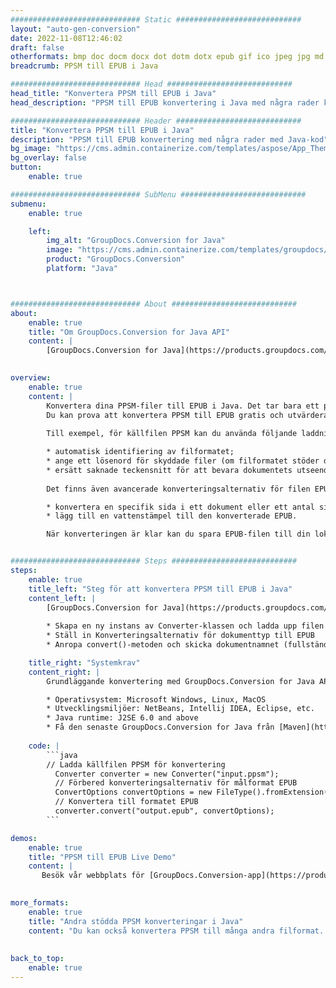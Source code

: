 ```yaml
---
############################# Static ############################
layout: "auto-gen-conversion"
date: 2022-11-08T12:46:02
draft: false
otherformats: bmp doc docm docx dot dotm dotx epub gif ico jpeg jpg md odt ott pdf png psd rtf tex tif tiff txt xps
breadcrumb: PPSM till EPUB i Java

############################# Head ############################
head_title: "Konvertera PPSM till EPUB i Java"
head_description: "PPSM till EPUB konvertering i Java med några rader kod. Konvertera över 160 filformat med hjälp av GroupDocs dokumentkonverterings-API för Java"

############################# Header ############################
title: "Konvertera PPSM till EPUB i Java"
description: "PPSM till EPUB konvertering med några rader med Java-kod"
bg_image: "https://cms.admin.containerize.com/templates/aspose/App_Themes/V3/images/bg/header1.png"
bg_overlay: false
button:
    enable: true

############################# SubMenu ############################
submenu:
    enable: true

    left:
        img_alt: "GroupDocs.Conversion for Java"
        image: "https://cms.admin.containerize.com/templates/groupdocs/images/product-logos/90x90-noborder/groupdocs-conversion-java.png"
        product: "GroupDocs.Conversion"
        platform: "Java"



############################# About ############################
about:
    enable: true
    title: "Om GroupDocs.Conversion for Java API"
    content: |
        [GroupDocs.Conversion for Java](https://products.groupdocs.com/conversion/java/) är ett avancerat filformatkonverterings-API för konvertering mellan populära bild- och dokumentformat som Microsoft Office, OpenDocument, PDF, HTML, e-post, CAD. och mycket mer med bara några rader kod. Det inbyggda API:t upptäcker automatiskt formaten för originaldokumenten och erbjuder många alternativ för att anpassa de konverterade dokumenten. Tillsammans med funktionen att extrahera information från ett dokument, stöder den också cachelagring av konverteringsresultaten till den lokala disken som standard. Men alla typer av cachelagring kan stödjas genom att implementera lämpliga gränssnitt - Amazon S3, Dropbox, Google Drive, Windows Azure, Reddis eller andra.
    

overview:
    enable: true
    content: |
        Konvertera dina PPSM-filer till EPUB i Java. Det tar bara ett par rader med Java-kod på valfri plattform, som Windows, Linux, macOS.
        Du kan prova att konvertera PPSM till EPUB gratis och utvärdera kvaliteten på konverteringsresultaten. Tillsammans med enkla filkonverteringsskript kan du prova mer sofistikerade alternativ för att ladda källfilen PPSM och lagra EPUB-utdata. 
        
        Till exempel, för källfilen PPSM kan du använda följande laddningsalternativ:

        * automatisk identifiering av filformatet;
        * ange ett lösenord för skyddade filer (om filformatet stöder det);
        * ersätt saknade teckensnitt för att bevara dokumentets utseende.
        
        Det finns även avancerade konverteringsalternativ för filen EPUB:

        * konvertera en specifik sida i ett dokument eller ett antal sidor;
        * lägg till en vattenstämpel till den konverterade EPUB.

        När konverteringen är klar kan du spara EPUB-filen till din lokala filsökväg eller till tredje parts lagring såsom FTP, Amazon S3, Google Drive, Dropbox etc. Observera - för att konvertera PPSM till EPUB behöver du inte installera någon ytterligare programvara, såsom MS Office, Open Office, Adobe Acrobat Reader etc.


############################# Steps ############################
steps:
    enable: true
    title_left: "Steg för att konvertera PPSM till EPUB i Java"
    content_left: |
        [GroupDocs.Conversion for Java](https://products.groupdocs.com/conversion/java/) låter utvecklare enkelt konvertera PPSM fil till EPUB med några rader kod.
        
        * Skapa en ny instans av Converter-klassen och ladda upp filen PPSM med den fullständiga sökvägen
        * Ställ in Konverteringsalternativ för dokumenttyp till EPUB
        * Anropa convert()-metoden och skicka dokumentnamnet (fullständig sökväg) och formatet (EPUB) som en parameter

    title_right: "Systemkrav"
    content_right: |
        Grundläggande konvertering med GroupDocs.Conversion for Java API kan göras med bara några rader kod. Våra API:er stöds på alla större plattformar och operativsystem. Innan du kör koden nedan, se till att du har följande förutsättningar installerade på ditt system.

        * Operativsystem: Microsoft Windows, Linux, MacOS
        * Utvecklingsmiljöer: NetBeans, Intellij IDEA, Eclipse, etc.
        * Java runtime: J2SE 6.0 and above
        * Få den senaste GroupDocs.Conversion for Java från [Maven](https://repository.groupdocs.com/webapp/#/artifacts/browse/tree/General/repo/com/groupdocs/groupdocs-conversion)
         
    code: |
        ```java    
        // Ladda källfilen PPSM för konvertering
          Converter converter = new Converter("input.ppsm");
          // Förbered konverteringsalternativ för målformat EPUB
          ConvertOptions convertOptions = new FileType().fromExtension("epub").getConvertOptions();
          // Konvertera till formatet EPUB
          converter.convert("output.epub", convertOptions);
        ```

demos:
    enable: true
    title: "PPSM till EPUB Live Demo"
    content: |
       Besök vår webbplats för [GroupDocs.Conversion-app](https://products.groupdocs.app/conversion/family) och försök konvertera PPSM till EPUB nu. Den kostnadsfria demon har följande fördelar
          

more_formats:
    enable: true
    title: "Andra stödda PPSM konverteringar i Java"
    content: "Du kan också konvertera PPSM till många andra filformat. Se listan nedan."
       
       
back_to_top:
    enable: true
---
```

